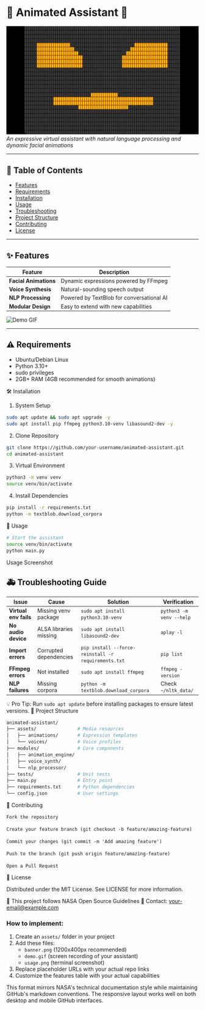 # 🚀 Animated Assistant 🤖

![Project Banner](./animation_project.gif)  
*An expressive virtual assistant with natural language processing and dynamic facial animations*

---

## 📌 Table of Contents
- [Features](#-features)
- [Requirements](#-requirements)
- [Installation](#-installation)
- [Usage](#-usage)
- [Troubleshooting](#-troubleshooting)
- [Project Structure](#-project-structure)
- [Contributing](#-contributing)
- [License](#-license)

---

## ✨ Features
| Feature | Description |
|---------|-------------|
| **Facial Animations** | Dynamic expressions powered by FFmpeg |
| **Voice Synthesis** | Natural-sounding speech output |
| **NLP Processing** | Powered by TextBlob for conversational AI |
| **Modular Design** | Easy to extend with new capabilities |

![Demo GIF](./assets/demo.gif)

---

## ⚠️ Requirements

- Ubuntu/Debian Linux
- Python 3.10+
- sudo privileges
- 2GB+ RAM (4GB recommended for smooth animations)

🛠 Installation
1. System Setup
   
```bash
sudo apt update && sudo apt upgrade -y
sudo apt install pip ffmpeg python3.10-venv libasound2-dev -y
```

2. Clone Repository
   
```bash
git clone https://github.com/your-username/animated-assistant.git
cd animated-assistant
```

3. Virtual Environment
   
```bash
python3 -m venv venv
source venv/bin/activate
```

4. Install Dependencies
   
```bash
pip install -r requirements.txt
python -m textblob.download_corpora
```

🚀 Usage
```bash
# Start the assistant
source venv/bin/activate
python main.py
```
Usage Screenshot

## 🚑 Troubleshooting Guide

| Issue | Cause | Solution | Verification |
|-------|-------|----------|--------------|
| **Virtual env fails** | Missing venv package | `sudo apt install python3.10-venv` | `python3 -m venv --help` |
| **No audio device** | ALSA libraries missing | `sudo apt install libasound2-dev` | `aplay -l` |
| **Import errors** | Corrupted dependencies | `pip install --force-reinstall -r requirements.txt` | `pip list` |
| **FFmpeg errors** | Not installed | `sudo apt install ffmpeg` | `ffmpeg -version` |
| **NLP failures** | Missing corpora | `python -m textblob.download_corpora` | Check `~/nltk_data/` |

💡 Pro Tip: Run `sudo apt update` before installing packages to ensure latest versions.
📂 Project Structure

```bash
animated-assistant/
├── assets/               # Media resources
│   ├── animations/       # Expression templates
│   └── voices/           # Voice profiles
├── modules/              # Core components
│   ├── animation_engine/
│   ├── voice_synth/
│   └── nlp_processor/
├── tests/                # Unit tests
├── main.py               # Entry point
├── requirements.txt      # Python dependencies
└── config.json           # User settings
```
🤝 Contributing

    Fork the repository

    Create your feature branch (git checkout -b feature/amazing-feature)

    Commit your changes (git commit -m 'Add amazing feature')

    Push to the branch (git push origin feature/amazing-feature)

    Open a Pull Request

📜 License

Distributed under the MIT License. See LICENSE for more information.

🔗 This project follows NASA Open Source Guidelines
📧 Contact: your-email@example.com

### How to implement:
1. Create an `assets/` folder in your project
2. Add these files:
   - `banner.png` (1200x400px recommended)
   - `demo.gif` (screen recording of your assistant)
   - `usage.png` (terminal screenshot)
3. Replace placeholder URLs with your actual repo links
4. Customize the features table with your actual capabilities

This format mirrors NASA's technical documentation style while maintaining GitHub's markdown conventions. The responsive layout works well on both desktop and mobile GitHub interfaces.
